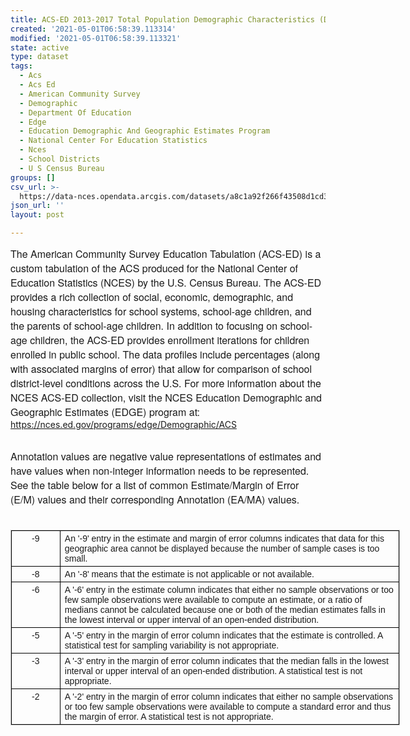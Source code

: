 ```yaml
---
title: ACS-ED 2013-2017 Total Population Demographic Characteristics (DP05)
created: '2021-05-01T06:58:39.113314'
modified: '2021-05-01T06:58:39.113321'
state: active
type: dataset
tags:
  - Acs
  - Acs Ed
  - American Community Survey
  - Demographic
  - Department Of Education
  - Edge
  - Education Demographic And Geographic Estimates Program
  - National Center For Education Statistics
  - Nces
  - School Districts
  - U S Census Bureau
groups: []
csv_url: >-
  https://data-nces.opendata.arcgis.com/datasets/a8c1a92f266f43508d1cd36568c199e9_11.csv?outSR=%7B%22latestWkid%22%3A3857%2C%22wkid%22%3A102100%7D
json_url: ''
layout: post

---
```

<span style='font-family:&quot;Avenir Next W01&quot;, &quot;Avenir Next W00&quot;, &quot;Avenir Next&quot;, Avenir, &quot;Helvetica Neue&quot;, sans-serif; font-size:16px;'>The American Community Survey Education Tabulation (ACS-ED) is a custom tabulation of the ACS produced for the National Center of Education Statistics (NCES) by the U.S. Census Bureau. The ACS-ED provides a rich collection of social, economic, demographic, and housing characteristics for school systems, school-age children, and the parents of school-age children. In addition to focusing on school-age children, the ACS-ED provides enrollment iterations for children enrolled in public school. The data profiles include percentages (along with associated margins of error) that allow for comparison of school district-level conditions across the U.S. For more information about the NCES ACS-ED collection, visit the NCES Education Demographic and Geographic Estimates (EDGE) program at: </span><a href='https://nces.ed.gov/programs/edge/Demographic/ACS' rel='nofollow ugc' style='color:rgb(0, 121, 193); text-decoration-line:none; font-family:&quot;Avenir Next W01&quot;, &quot;Avenir Next W00&quot;, &quot;Avenir Next&quot;, Avenir, &quot;Helvetica Neue&quot;, sans-serif; font-size:16px;' target='_blank'>https://nces.ed.gov/programs/edge/Demographic/ACS</a><div><br /></div><div><div style='font-family:&quot;Avenir Next W01&quot;, &quot;Avenir Next W00&quot;, &quot;Avenir Next&quot;, Avenir, &quot;Helvetica Neue&quot;, sans-serif; font-size:16px;'>Annotation values are negative value representations of estimates and have values when non-integer information needs to be represented. See the table below for a list of common Estimate/Margin of Error (E/M) values and their corresponding Annotation (EA/MA) values.</div><div style='font-family:&quot;Avenir Next W01&quot;, &quot;Avenir Next W00&quot;, &quot;Avenir Next&quot;, Avenir, &quot;Helvetica Neue&quot;, sans-serif; font-size:16px;'><br /></div><div style='font-family:&quot;Avenir Next W01&quot;, &quot;Avenir Next W00&quot;, &quot;Avenir Next&quot;, Avenir, &quot;Helvetica Neue&quot;, sans-serif; font-size:16px;'><table border='0' cellpadding='0' cellspacing='0' style='margin-bottom:1.5rem; width:467.5pt; background-image:initial; background-position:initial; background-size:initial; background-repeat:initial; background-attachment:initial; background-origin:initial; background-clip:initial; border-collapse:collapse; border-spacing:0px; border:1px solid rgb(204, 204, 204); font-size:0.875rem;' width='623'><tbody><tr style='border-bottom:1px solid rgb(204, 204, 204);'><td style='border:1pt solid windowtext; padding:0in 5.4pt; width:49.25pt;' valign='top' width='66'><p style='margin:3pt 0in; text-align:center;'><span style='font-family:Arial, sans-serif; background-image:initial; background-position:initial; background-size:initial; background-repeat:initial; background-attachment:initial; background-origin:initial; background-clip:initial;'>-9</span></p></td><td style='border-left:none; border-right:1pt solid windowtext; padding:0in 5.4pt; width:418.25pt; border-top:1pt solid windowtext; border-bottom:1pt solid windowtext; border-image:initial;' valign='top' width='558'><p style='margin:3pt 0in;'><span style='font-family:Arial, sans-serif; background-image:initial; background-position:initial; background-size:initial; background-repeat:initial; background-attachment:initial; background-origin:initial; background-clip:initial;'>An '-9' entry in the estimate and margin of error columns indicates that data for this geographic area cannot be displayed because the number of sample cases is too small.</span></p></td></tr><tr style='border-bottom:1px solid rgb(204, 204, 204);'><td style='border-left:1pt solid windowtext; border-right:1pt solid windowtext; padding:0in 5.4pt; width:49.25pt; border-bottom:1pt solid windowtext; border-image:initial; border-top:none;' valign='top' width='66'><p style='margin:3pt 0in; text-align:center;'><span style='font-family:Arial, sans-serif; background-image:initial; background-position:initial; background-size:initial; background-repeat:initial; background-attachment:initial; background-origin:initial; background-clip:initial;'>-8</span></p></td><td style='border-left:none; border-right:1pt solid windowtext; padding:0in 5.4pt; width:418.25pt; border-top:none; border-bottom:1pt solid windowtext;' valign='top' width='558'><p style='margin:3pt 0in;'><span style='font-family:Arial, sans-serif; background-image:initial; background-position:initial; background-size:initial; background-repeat:initial; background-attachment:initial; background-origin:initial; background-clip:initial;'>An '-8' means that the estimate is not applicable or not available.</span></p></td></tr><tr style='border-bottom:1px solid rgb(204, 204, 204);'><td style='border-left:1pt solid windowtext; border-right:1pt solid windowtext; padding:0in 5.4pt; width:49.25pt; border-bottom:1pt solid windowtext; border-image:initial; border-top:none;' valign='top' width='66'><p style='margin:3pt 0in; text-align:center;'><span style='font-family:Arial, sans-serif; background-image:initial; background-position:initial; background-size:initial; background-repeat:initial; background-attachment:initial; background-origin:initial; background-clip:initial;'>-6</span></p></td><td style='border-left:none; border-right:1pt solid windowtext; padding:0in 5.4pt; width:418.25pt; border-top:none; border-bottom:1pt solid windowtext;' valign='top' width='558'><p style='margin:3pt 0in;'><span style='font-family:Arial, sans-serif; background-image:initial; background-position:initial; background-size:initial; background-repeat:initial; background-attachment:initial; background-origin:initial; background-clip:initial;'>A '-6' entry in the estimate column indicates that either no sample observations or too few sample observations were available to compute an   estimate, or a ratio of medians cannot be calculated because one or both of the median estimates falls in the lowest interval or upper interval of an open-ended distribution.</span></p></td></tr><tr style='border-bottom:1px solid rgb(204, 204, 204);'><td style='border-left:1pt solid windowtext; border-right:1pt solid windowtext; padding:0in 5.4pt; width:49.25pt; border-bottom:1pt solid windowtext; border-image:initial; border-top:none;' valign='top' width='66'><p style='margin:3pt 0in; text-align:center;'><span style='font-family:Arial, sans-serif; background-image:initial; background-position:initial; background-size:initial; background-repeat:initial; background-attachment:initial; background-origin:initial; background-clip:initial;'>-5</span></p></td><td style='border-left:none; border-right:1pt solid windowtext; padding:0in 5.4pt; width:418.25pt; border-top:none; border-bottom:1pt solid windowtext;' valign='top' width='558'><p style='margin:3pt 0in;'><span style='font-family:Arial, sans-serif; background-image:initial; background-position:initial; background-size:initial; background-repeat:initial; background-attachment:initial; background-origin:initial; background-clip:initial;'>A '-5' entry in the margin of error column indicates that the estimate is controlled. A statistical test for sampling variability is not appropriate.</span></p></td></tr><tr style='border-bottom:1px solid rgb(204, 204, 204);'><td style='border-left:1pt solid windowtext; border-right:1pt solid windowtext; padding:0in 5.4pt; width:49.25pt; border-bottom:1pt solid windowtext; border-image:initial; border-top:none;' valign='top' width='66'><p style='margin:3pt 0in; text-align:center;'><span style='font-family:Arial, sans-serif; background-image:initial; background-position:initial; background-size:initial; background-repeat:initial; background-attachment:initial; background-origin:initial; background-clip:initial;'>-3</span></p></td><td style='border-left:none; border-right:1pt solid windowtext; padding:0in 5.4pt; width:418.25pt; border-top:none; border-bottom:1pt solid windowtext;' valign='top' width='558'><p style='margin:3pt 0in;'><span style='font-family:Arial, sans-serif; background-image:initial; background-position:initial; background-size:initial; background-repeat:initial; background-attachment:initial; background-origin:initial; background-clip:initial;'>A '-3' entry in the margin of error column indicates that the median falls in the lowest interval or upper interval of an open-ended distribution. A statistical test is not appropriate.</span></p></td></tr><tr style='border-bottom:none;'><td style='border-left:1pt solid windowtext; border-right:1pt solid windowtext; padding:0in 5.4pt; width:49.25pt; border-bottom:1pt solid windowtext; border-image:initial; border-top:none;' valign='top' width='66'><p style='margin:3pt 0in; text-align:center;'><span style='font-family:Arial, sans-serif; background-image:initial; background-position:initial; background-size:initial; background-repeat:initial; background-attachment:initial; background-origin:initial; background-clip:initial;'>-2</span></p></td><td style='border-left:none; border-right:1pt solid windowtext; padding:0in 5.4pt; width:418.25pt; border-top:none; border-bottom:1pt solid windowtext;' valign='top' width='558'><p style='margin:3pt 0in;'><span style='font-family:Arial, sans-serif; background-image:initial; background-position:initial; background-size:initial; background-repeat:initial; background-attachment:initial; background-origin:initial; background-clip:initial;'>A '-2' entry in the margin of error column indicates that either no sample observations or too few sample observations were available to compute a standard error and thus the margin of error. A statistical test is not appropriate.</span></p></td></tr></tbody></table></div></div>
